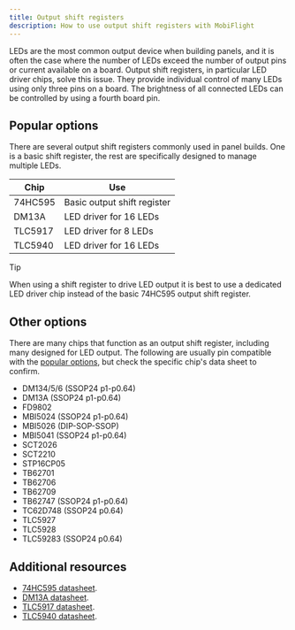 ```yaml
---
title: Output shift registers
description: How to use output shift registers with MobiFlight
---
```


LEDs are the most common output device when building panels, and it is often the case where the number of LEDs exceed the number of output pins or current available on a board. Output shift registers, in particular LED driver chips, solve this issue. They provide individual control of many LEDs using only three pins on a board. The brightness of all connected LEDs can be controlled by using a fourth board pin.

## Popular options

There are several output shift registers commonly used in panel builds. One is a basic shift register, the rest are specifically designed to manage multiple LEDs.

| Chip    | Use                         |
| ------- | --------------------------- |
| 74HC595 | Basic output shift register |
| DM13A   | LED driver for 16 LEDs      |
| TLC5917 | LED driver for 8 LEDs       |
| TLC5940 | LED driver for 16 LEDs      |

> [!TIP]
> When using a shift register to drive LED output it is best to use a dedicated LED driver chip instead of the basic
> 74HC595 output shift register.

## Other options

There are many chips that function as an output shift register, including many designed for LED output. The following are usually pin compatible with the [popular options](#popular-options), but check the specific chip's data sheet to confirm.

- DM134/5/6 (SSOP24 p1-p0.64)
- DM13A (SSOP24 p1-p0.64)
- FD9802
- MBI5024 (SSOP24 p1-p0.64)
- MBI5026 (DIP-SOP-SSOP)
- MBI5041 (SSOP24 p1-p0.64)
- SCT2026
- SCT2210
- STP16CP05
- TB62701
- TB62706
- TB62709
- TB62747 (SSOP24 p1-p0.64)
- TC62D748 (SSOP24 p0.64)
- TLC5927
- TLC5928
- TLC59283 (SSOP24 p0.64)

## Additional resources

- [74HC595 datasheet](https://www.ti.com/lit/gpn/sn74hc595).
- [DM13A datasheet](https://www.alldatasheet.com/datasheet-pdf/pdf/307093/SITI/DM13A.html).
- [TLC5917 datasheet](https://www.ti.com/lit/gpn/tlc5917).
- [TLC5940 datasheet](https://www.ti.com/lit/gpn/tlc5940).
